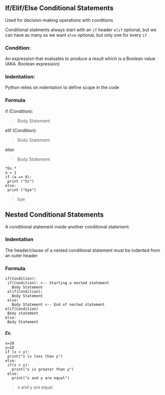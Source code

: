 ## If/Elif/Else Conditional Statements
Used for decision-making operations with conditions

Conditional statments always start with an 
`if` header
`elif` optional, but we can have as many as we want
`else` optional, but only one for every `if`

### Condition:
An expression that evaluates to produce a result which is a Boolean value (AKA. Boolean expression)

### Indentation:
Python relies on indentation to define scope in the code

### Formula
if (Condition):
> Body Statement

elif (Condition):
> Body Statement

else: 
> Body Statement 

```
*Ex.*
a = 2
if (a == 0):
 print ("hi")
else:
 print ("bye")

```
>bye 

## Nested Conditional Statements 

A conditional statement inside another conditional statement.

### Indentation 
The header/clause of a nested conditional statement must be indented from an outer header

### Formula

```
if(Condition):
 if(Condition): <-- Starting a nested statement
   Body Statement 
 elif(Condition):
   Body Statement
 else:
   Body Statement <-- End of nested statement 
elif(Condition)
 Body statement
else: 
 Body Statement

```
#### *Ex.*
```
x=10
y=10
if (x < y):
 print("x is less than y")
else:
 if(x > y):
   print("x is greater than y")
 else:
   print("x and y are equal")
```
 > x and y are equal. 